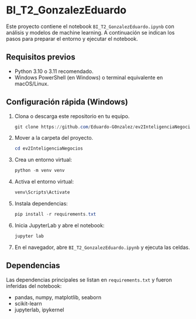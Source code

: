 # BI_T2_GonzalezEduardo

Este proyecto contiene el notebook `BI_T2_GonzalezEduardo.ipynb` con análisis y modelos de machine learning. A continuación se indican los pasos para preparar el entorno y ejecutar el notebook.

## Requisitos previos
- Python 3.10 o 3.11 recomendado.
- Windows PowerShell (en Windows) o terminal equivalente en macOS/Linux.

## Configuración rápida (Windows)
1. Clona o descarga este repositorio en tu equipo.
   ```powershell
   git clone https://github.com/Eduardo-G0nzalez/ev2InteligenciaNegocios
   ```
2. Mover a la carpeta del proyecto.
   ```powershell
   cd ev2InteligenciaNegocios
   ```
3. Crea un entorno virtual:
   ```powershell
   python -m venv venv
   ```
4. Activa el entorno virtual:
   ```powershell
   venv\Scripts\Activate
   ```
5. Instala dependencias:
   ```powershell
   pip install -r requirements.txt
   ```
6. Inicia JupyterLab y abre el notebook:
   ```powershell
   jupyter lab
   ```
8. En el navegador, abre `BI_T2_GonzalezEduardo.ipynb` y ejecuta las celdas.


## Dependencias
Las dependencias principales se listan en `requirements.txt` y fueron inferidas del notebook:
- pandas, numpy, matplotlib, seaborn
- scikit-learn
- jupyterlab, ipykernel


